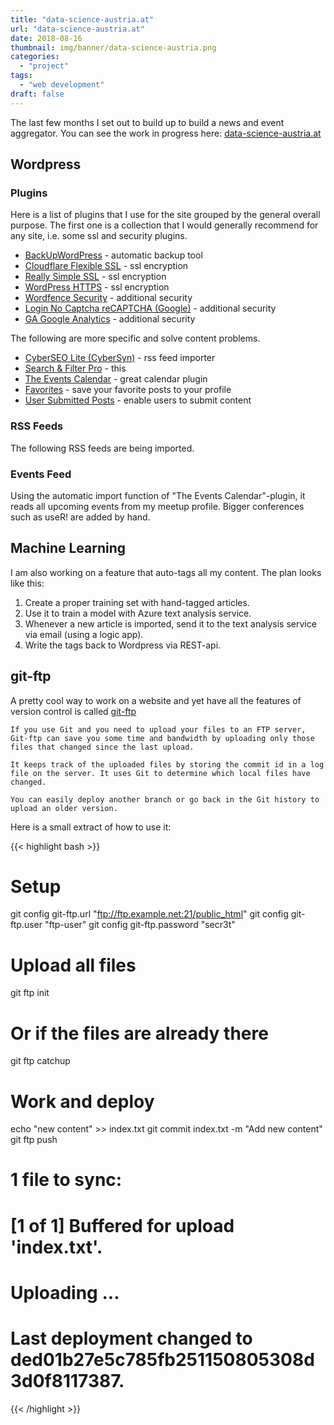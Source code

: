 ```yaml
---
title: "data-science-austria.at"
url: "data-science-austria.at"
date: 2018-08-16
thumbnail: img/banner/data-science-austria.png
categories:
  - "project"
tags: 
  - "web development"
draft: false
---
```


The last few months I set out to build up to build a news and event aggregator. You can see the work in progress here: <a href="https://data-science-austria.at/">data-science-austria.at</a>

## Wordpress

### Plugins

Here is a list of plugins that I use for the site grouped by the general overall purpose. The first one is a collection that I would generally recommend for any site, i.e. some ssl and security plugins. 

- <a href="https://wordpress.org/plugins/backupwordpress/">BackUpWordPress</a> - automatic backup tool
- <a href="https://wordpress.org/plugins/cloudflare-flexible-ssl/">Cloudflare Flexible SSL</a> - ssl encryption
- <a href="https://wordpress.org/plugins/really-simple-ssl/">Really Simple SSL</a> - ssl encryption
- <a href="https://wordpress.org/plugins/wordpress-https/">WordPress HTTPS</a> - ssl encryption
- <a href="https://wordpress.org/plugins/wordfence/">Wordfence Security</a> - additional security
- <a href="https://wordpress.org/plugins/login-recaptcha/">Login No Captcha reCAPTCHA (Google)</a> - additional security
- <a href="https://wordpress.org/plugins/ga-google-analytics/">GA Google Analytics</a> - additional security

The following are more specific and solve content problems. 

- <a href="https://wordpress.org/plugins/cybersyn/">CyberSEO Lite (CyberSyn)</a> - rss feed importer
- <a href="https://wordpress.org/plugins/search-filter/">Search & Filter Pro</a> - this 
- <a href="https://wordpress.org/plugins/the-events-calendar/">The Events Calendar</a> - great calendar plugin
- <a href="https://wordpress.org/plugins/favorites/">Favorites</a> - save your favorite posts to your profile
- <a href="https://wordpress.org/plugins/user-submitted-posts/">User Submitted Posts</a> - enable users to submit content

### RSS Feeds

The following RSS feeds are being imported. 

### Events Feed

Using the automatic import function of "The Events Calendar"-plugin, it reads all upcoming events from my meetup profile. Bigger conferences such as useR! are added by hand. 

## Machine Learning

I am also working on a feature that auto-tags all my content. The plan looks like this:

1. Create a proper training set with hand-tagged articles. 
2. Use it to train a model with Azure text analysis service.
3. Whenever a new article is imported, send it to the text analysis service via email (using a logic app).
4. Write the tags back to Wordpress via REST-api. 

## git-ftp

A pretty cool way to work on a website and yet have all the features of version control is called <a href="https://github.com/git-ftp/git-ftp">git-ftp</a>

    If you use Git and you need to upload your files to an FTP server, Git-ftp can save you some time and bandwidth by uploading only those files that changed since the last upload.

    It keeps track of the uploaded files by storing the commit id in a log file on the server. It uses Git to determine which local files have changed.

    You can easily deploy another branch or go back in the Git history to upload an older version.

Here is a small extract of how to use it: 

{{< highlight bash >}}
# Setup
git config git-ftp.url "ftp://ftp.example.net:21/public_html"
git config git-ftp.user "ftp-user"
git config git-ftp.password "secr3t"

# Upload all files
git ftp init

# Or if the files are already there
git ftp catchup

# Work and deploy
echo "new content" >> index.txt
git commit index.txt -m "Add new content"
git ftp push
# 1 file to sync:
# [1 of 1] Buffered for upload 'index.txt'.
# Uploading ...
# Last deployment changed to ded01b27e5c785fb251150805308d3d0f8117387.
{{< /highlight >}}